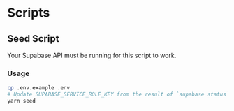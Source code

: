 # Scripts

## Seed Script

Your Supabase API must be running for this script to work.

### Usage

```bash
cp .env.example .env
# Update SUPABASE_SERVICE_ROLE_KEY from the result of `supabase status`
yarn seed
```
